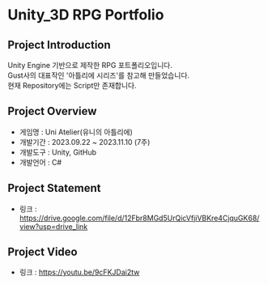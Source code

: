# Unity_3D RPG Portfolio
## Project Introduction
Unity Engine 기반으로 제작한 RPG 포트폴리오입니다.
<br/>Gust사의 대표작인 '아틀리에 시리즈'를 참고해 만들었습니다.
<br/>현재 Repository에는 Script만 존재합니다.

## Project Overview
- 게임명 : Uni Atelier(유니의 아틀리에)
- 개발기간 : 2023.09.22 ~ 2023.11.10 (7주)
- 개발도구 : Unity, GitHub
- 개발언어 : C#

## Project Statement
- 링크 : https://drive.google.com/file/d/12Fbr8MGd5UrQicVfjiVBKre4CjquGK68/view?usp=drive_link

## Project Video
- 링크 : https://youtu.be/9cFKJDai2tw
